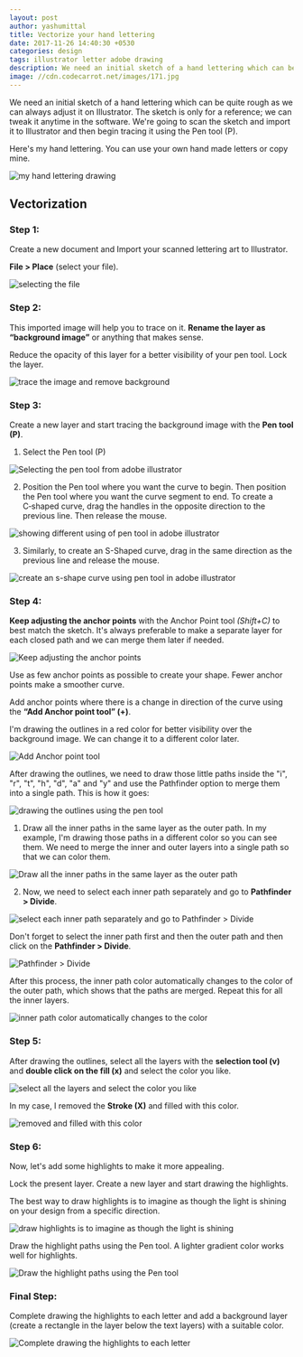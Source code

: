 ```yaml
---
layout: post
author: yashumittal
title: Vectorize your hand lettering
date: 2017-11-26 14:40:30 +0530
categories: design
tags: illustrator letter adobe drawing
description: We need an initial sketch of a hand lettering which can be quite rough as we can always adjust it on Illustrator. The sketch is only for a reference; we can tweak it anytime in the software.
image: //cdn.codecarrot.net/images/171.jpg
---
```


We need an initial sketch of a hand lettering which can be quite rough as we can always adjust it on Illustrator. The sketch is only for a reference; we can tweak it anytime in the software. We're going to scan the sketch and import it to Illustrator and then begin tracing it using the Pen tool (P).

Here's my hand lettering. You can use your own hand made letters or copy mine.

![my hand lettering drawing](//cdn.codecarrot.net/images/18.jpg)

## Vectorization

### Step 1:

Create a new document and Import your scanned lettering art to Illustrator.

**File > Place** (select your file).

![selecting the file](//cdn.codecarrot.net/images/21.jpg)

### Step 2:

This imported image will help you to trace on it. **Rename the layer as “background image”** or anything that makes sense.

Reduce the opacity of this layer for a better visibility of your pen tool. Lock the layer.

![trace the image and remove background](//cdn.codecarrot.net/images/31.jpg)

### Step 3:

Create a new layer and start tracing the background image with the **Pen tool (P)**.

1. Select the Pen tool (P)

![Selecting the pen tool from adobe illustrator](//cdn.codecarrot.net/images/41.png)

2. Position the Pen tool where you want the curve to begin. Then position the Pen tool where you want the curve segment to end. To create a C‑shaped curve, drag the handles in the opposite direction to the previous line. Then release the mouse.

![showing different using of pen tool in adobe illustrator](//cdn.codecarrot.net/images/52.jpg)

3. Similarly, to create an S-Shaped curve, drag in the same direction as the previous line and release the mouse.

![create an s-shape curve using pen tool in adobe illustrator](//cdn.codecarrot.net/images/61.jpg)

### Step 4:

**Keep adjusting the anchor points** with the Anchor Point tool *(Shift+C)* to best match the sketch. It's always preferable to make a separate layer for each closed path and we can merge them later if needed.

![Keep adjusting the anchor points](//cdn.codecarrot.net/images/71.jpg)

Use as few anchor points as possible to create your shape. Fewer anchor points make a smoother curve.

Add anchor points where there is a change in direction of the curve using the **“Add Anchor point tool” (+)**.

I'm drawing the outlines in a red color for better visibility over the background image. We can change it to a different color later.

![Add Anchor point tool](//cdn.codecarrot.net/images/81.jpg)

After drawing the outlines, we need to draw those little paths inside the "i", "r", "t", "h", "d", "a" and "y" and use the Pathfinder option to merge them into a single path. This is how it goes:

![drawing the outlines using the pen tool](//cdn.codecarrot.net/images/91.jpg)

1. Draw all the inner paths in the same layer as the outer path. In my example, I'm drawing those paths in a different color so you can see them. We need to merge the inner and outer layers into a single path so that we can color them.

![Draw all the inner paths in the same layer as the outer path](//cdn.codecarrot.net/images/102.jpg)

2. Now, we need to select each inner path separately and go to **Pathfinder > Divide**.

![select each inner path separately and go to Pathfinder > Divide](//cdn.codecarrot.net/images/112.jpg)

Don't forget to select the inner path first and then the outer path and then click on the **Pathfinder > Divide**.

![Pathfinder > Divide](//cdn.codecarrot.net/images/121.jpg)

After this process, the inner path color automatically changes to the color of the outer path, which shows that the paths are merged. Repeat this for all the inner layers.

![inner path color automatically changes to the color](//cdn.codecarrot.net/images/131.jpg)

### Step 5:

After drawing the outlines, select all the layers with the **selection tool (v)** and **double click on the fill (x)** and select the color you like.

![select all the layers and select the color you like](//cdn.codecarrot.net/images/142.jpg)

In my case, I removed the **Stroke (X)** and filled with this color.

![removed and filled with this color](//cdn.codecarrot.net/images/151.jpg)

### Step 6:

Now, let's add some highlights to make it more appealing.

Lock the present layer. Create a new layer and start drawing the highlights.

The best way to draw highlights is to imagine as though the light is shining on your design from a specific direction.

![draw highlights is to imagine as though the light is shining](//cdn.codecarrot.net/images/161.jpg)

Draw the highlight paths using the Pen tool. A lighter gradient color works well for highlights.

![Draw the highlight paths using the Pen tool](//cdn.codecarrot.net/images/171.jpg)

### Final Step:

Complete drawing the highlights to each letter and add a background layer (create a rectangle in the layer below the text layers) with a suitable color.

![Complete drawing the highlights to each letter](//cdn.codecarrot.net/images/182.jpg)
